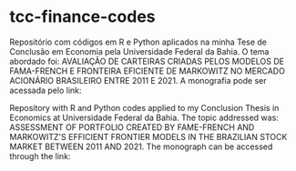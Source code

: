 # tcc-finance-codes


Repositório com códigos em R e Python aplicados na minha Tese de Conclusão em Economia pela Universidade Federal da Bahia. O tema abordado foi: AVALIAÇÃO DE CARTEIRAS CRIADAS PELOS MODELOS DE FAMA-FRENCH E FRONTEIRA EFICIENTE DE MARKOWITZ NO MERCADO ACIONÁRIO BRASILEIRO ENTRE 2011 E 2021. A monografia pode ser acessada pelo link:


Repository with R and Python codes applied to my Conclusion Thesis in Economics at Universidade Federal da Bahia. The topic addressed was: ASSESSMENT OF PORTFOLIO CREATED BY FAME-FRENCH AND MARKOWITZ'S EFFICIENT FRONTIER MODELS IN THE BRAZILIAN STOCK MARKET BETWEEN 2011 AND 2021. The monograph can be accessed through the link:
